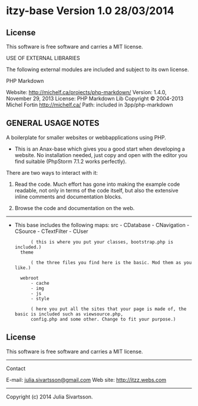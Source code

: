itzy-base Version 1.0 28/03/2014
==================

License
---------------------

This software is free software and carries a MIT license.


USE OF EXTERNAL LIBRARIES

The following external modules are included and subject to its own license.

PHP Markdown

Website: http://michelf.ca/projects/php-markdown/
Version: 1.4.0, November 29, 2013
License: PHP Markdown Lib Copyright © 2004-2013 Michel Fortin http://michelf.ca/
Path: included in 3pp/php-markdown




GENERAL USAGE NOTES
---------------------

A boilerplate for smaller websites or webbapplications using PHP.

- This is an Anax-base which gives you a good start when developing a website.
No installation needed, just copy and open with the editor you find suitable (PhpStorm 7.1.2 works perfectly).

There are two ways to interact with it:

1. Read the code. Much effort has gone into making the example code readable,
not only in terms of the code itself, but also the extensive inline comments
and documentation blocks.

2. Browse the code and documentation on the web.

---------------------

- This base includes the following maps:
        src
            - CDatabase
            - CNavigation
            - CSource
            - CTextFilter
            - CUser

            ( this is where you put your classes, bootstrap.php is included.)
        theme

            ( the three files you find here is the basic. Mod them as you like.)

        webroot
            - cache
            - img
            - js
            - style

            ( here you put all the sites that your page is made of, the basic is included such as viewsource.php,
            config.php and some other. Change to fit your purpose.)

License
------------------

This software is free software and carries a MIT license.


------------------
Contact

E-mail: julia.sivartsson@gmail.com
Web site: http://itzz.webs.com

------------------

Copyright (c) 2014 Julia Sivartsson.
